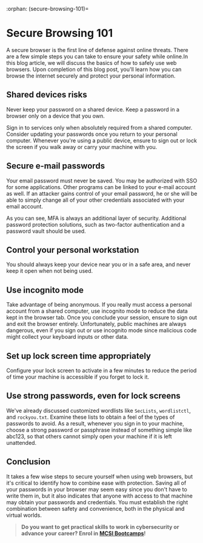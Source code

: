 :orphan:
(secure-browsing-101)=
# Secure Browsing 101
 
A secure browser is the first line of defense against online threats. There are a few simple steps you can take to ensure your safety while online.In this blog article, we will discuss the basics of how to safely use web browsers. Upon completion of this blog post, you'll learn how you can browse the internet securely and protect your personal information.

## Shared devices risks

Never keep your password on a shared device. Keep a password in a browser only on a device that you own.

Sign in to services only when absolutely required from a shared computer. Consider updating your passwords once you return to your personal computer. Whenever you're using a public device, ensure to sign out or lock the screen if you walk away or carry your machine with you.

## Secure e-mail passwords

Your email password must never be saved. You may be authorized with SSO for some applications. Other programs can be linked to your e-mail account as well. If an attacker gains control of your email password, he or she will be able to simply change all of your other credentials associated with your email account.

As you can see, MFA is always an additional layer of security. Additional password protection solutions, such as two-factor authentication and a password vault should be used.

## Control your personal workstation

You should always keep your device near you or in a safe area, and never keep it open when not being used.

## Use incognito mode

Take advantage of being anonymous. If you really must access a personal account from a shared computer, use incognito mode to reduce the data kept in the browser tab. Once you conclude your session, ensure to sign out and exit the browser entirely. Unfortunately, public machines are always dangerous, even if you sign out or use incognito mode since malicious code might collect your keyboard inputs or other data.

## Set up lock screen time appropriately

Configure your lock screen to activate in a few minutes to reduce the period of time your machine is accessible if you forget to lock it.

## Use strong passwords, even for lock screens

We've already discussed customized wordlists like `SecLists`, `wordlistctl`, and `rockyou.txt`. Examine these lists to obtain a feel of the types of passwords to avoid. As a result, whenever you sign in to your machine, choose a strong password or passphrase instead of something simple like abc123, so that others cannot simply open your machine if it is left unattended.

## Conclusion

It takes a few wise steps to secure yourself when using web browsers, but it's critical to identify how to combine ease with protection. Saving all of your passwords in your browser may seem easy since you don't have to write them in, but it also indicates that anyone with access to that machine may obtain your passwords and credentials. You must establish the right combination between safety and convenience, both in the physical and virtual worlds.

> **Do you want to get practical skills to work in cybersecurity or advance your career? Enrol in [MCSI Bootcamps](https://www.mosse-institute.com/bootcamps.html)!**